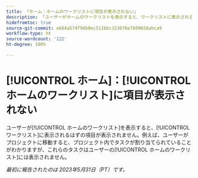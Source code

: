 ```yaml
---
title: 「ホーム：ホームのワークリストに項目が表示されない」
description: 「ユーザーがホームのワークリストを表示すると、ワークリストに表示されるはずの項目が表示されません。例えば、ユーザーがプロジェクトに移動すると、プロジェクト内でタスクが割り当てられていることがわかりますが、これらのタスクはユーザーのホームのワークリストには表示されません。」
hidefromtoc: true
source-git-commit: e684a574f9db0ec511bbc323676e7b99650abca9
workflow-type: ht
source-wordcount: '122'
ht-degree: 100%

---
```



# [!UICONTROL ホーム]：[!UICONTROL ホームのワークリスト]に項目が表示されない

ユーザーが[!UICONTROL ホームのワークリスト]を表示すると、[!UICONTROL ワークリスト]に表示されるはずの項目が表示されません。例えば、ユーザーがプロジェクトに移動すると、プロジェクト内でタスクが割り当てられていることがわかりますが、これらのタスクはユーザーの[!UICONTROL ホームのワークリスト]には表示されません。

_最初に報告されたのは 2023年5月31日（PT）です。_

